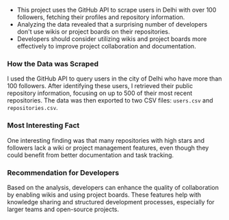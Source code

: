- This project uses the GitHub API to scrape users in Delhi with over 100 followers, fetching their profiles and repository information.
- Analyzing the data revealed that a surprising number of developers don't use wikis or project boards on their repositories.
- Developers should consider utilizing wikis and project boards more effectively to improve project collaboration and documentation.

### How the Data was Scraped
I used the GitHub API to query users in the city of Delhi who have more than 100 followers. After identifying these users, I retrieved their public repository information, focusing on up to 500 of their most recent repositories. The data was then exported to two CSV files: `users.csv` and `repositories.csv`.

### Most Interesting Fact
One interesting finding was that many repositories with high stars and followers lack a wiki or project management features, even though they could benefit from better documentation and task tracking.

### Recommendation for Developers
Based on the analysis, developers can enhance the quality of collaboration by enabling wikis and using project boards. These features help with knowledge sharing and structured development processes, especially for larger teams and open-source projects.

